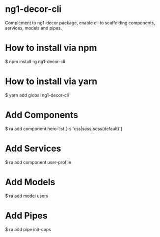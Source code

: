 # ng1-decor-cli
Complement to ng1-decor package, enable cli to scaffolding components, services, models and pipes.

# How to install via npm
$ npm install -g ng1-decor-cli

# How to install via yarn
$ yarn add global ng1-decor-cli

# Add Components
$ ra add component hero-list [-s 'css|sass|scss(default)']

# Add Services
$ ra add component user-profile

# Add Models
$ ra add model users

# Add Pipes
$ ra add pipe init-caps
